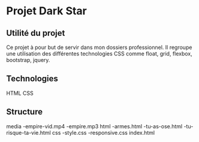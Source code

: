 # Projet Dark Star

## Utilité du projet

Ce projet à pour but de servir dans mon dossiers professionnel. Il regroupe une utilisation des différentes technologies 
CSS comme float, grid, flexbox, bootstrap, jquery.

## Technologies

HTML
CSS

## Structure

media
  -empire-vid.mp4
  -empire.mp3
html
  -armes.html
  -tu-as-ose.html
  -tu-risque-ta-vie.html
css
  -style.css
  -responsive.css
index.html
